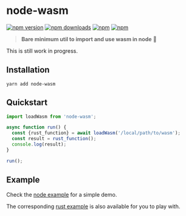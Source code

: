 # node-wasm

[![npm version](https://img.shields.io/npm/v/node-wasm.svg?style=flat-square)](https://www.npmjs.com/package/node-wasm) [![npm downloads](https://img.shields.io/npm/dm/node-wasm.svg?style=flat-square)](https://www.npmjs.com/package/node-wasm) [![npm](https://img.shields.io/npm/dt/node-wasm.svg?style=flat-square)](https://www.npmjs.com/package/node-wasm) [![npm](https://img.shields.io/npm/l/node-wasm.svg?style=flat-square)](https://www.npmjs.com/package/node-wasm)

> **Bare minimum util to import and use wasm in node** :clap:

This is still work in progress.

## Installation

```
yarn add node-wasm
```

## Quickstart

```javascript
import loadWasm from 'node-wasm';

async function run() {
  const {rust_function} = await loadWasm('/local/path/to/wasm');
  const result = rust_function();
  console.log(result);
}

run();
```

## Example
Check the [node example](https://github.com/yusinto/node-wasm/tree/master/example/node) for a 
simple demo.

The corresponding [rust example](https://github.com/yusinto/node-wasm/tree/master/example/rust) is
also available for you to play with.